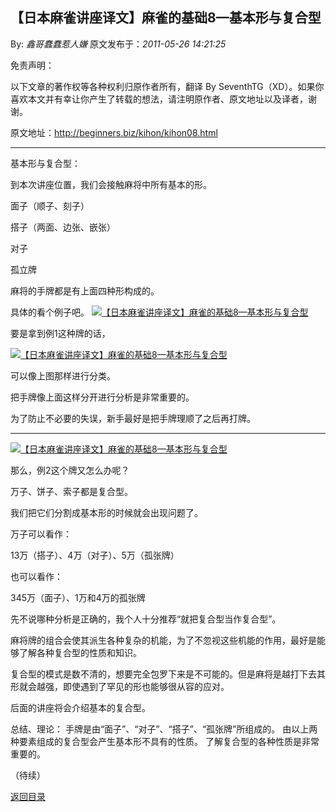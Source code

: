 ## 【日本麻雀讲座译文】麻雀的基础8—基本形与复合型

By: *鑫哥蠢蠢惹人嫌* 原文发布于：*2011-05-26 14:21:25*

免责声明：

以下文章的著作权等各种权利归原作者所有，翻译 By
SeventhTG（XD）。如果你喜欢本文并有幸让你产生了转载的想法，请注明原作者、原文地址以及译者，谢谢。

原文地址：http://beginners.biz/kihon/kihon08.html

------------------------------------------------------------------------------------

基本形与复合型：

到本次讲座位置，我们会接触麻将中所有基本的形。

面子（顺子、刻子）

搭子（两面、边张、嵌张）

对子

孤立牌

麻将的手牌都是有上面四种形构成的。

具体的看个例子吧。
[![【日本麻雀讲座译文】麻雀的基础8&mdash;基本形与复合型](http://s7.sinaimg.cn/middle/7f78b76fga427fc76c726&amp;690)](http://photo.blog.sina.com.cn/showpic.html#blogid=7f78b76f0100rq13&url=http://s7.sinaimg.cn/orignal/7f78b76fga427fc76c726)

要是拿到例1这种牌的话，

[![【日本麻雀讲座译文】麻雀的基础8&mdash;基本形与复合型](http://s8.sinaimg.cn/middle/7f78b76fga427ff375907&amp;690)](http://photo.blog.sina.com.cn/showpic.html#blogid=7f78b76f0100rq13&url=http://s8.sinaimg.cn/orignal/7f78b76fga427ff375907)

可以像上图那样进行分类。

把手牌像上面这样分开进行分析是非常重要的。

为了防止不必要的失误，新手最好是把手牌理顺了之后再打牌。

------------------------------------------------------------------------------------
[![【日本麻雀讲座译文】麻雀的基础8&mdash;基本形与复合型](http://s3.sinaimg.cn/middle/7f78b76fga428192cd342&amp;690)](http://photo.blog.sina.com.cn/showpic.html#blogid=7f78b76f0100rq13&url=http://s3.sinaimg.cn/orignal/7f78b76fga428192cd342)

那么，例2这个牌又怎么办呢？

万子、饼子、索子都是复合型。

我们把它们分割成基本形的时候就会出现问题了。

万子可以看作：

13万（搭子）、4万（对子）、5万（孤张牌）

也可以看作：

345万（面子）、1万和4万的孤张牌

先不说哪种分析是正确的，我个人十分推荐“就把复合型当作复合型”。

麻将牌的组合会使其派生各种复杂的机能，为了不忽视这些机能的作用，最好是能够了解各种复合型的性质和知识。

复合型的模式是数不清的，想要完全包罗下来是不可能的。但是麻将是越打下去其形就会越强，即使遇到了罕见的形也能够很从容的应对。

后面的讲座将会介绍基本的复合型。

总结、理论：
手牌是由“面子”、“对子”、“搭子”、“孤张牌”所组成的。
由以上两种要素组成的复合型会产生基本形不具有的性质。
了解复合型的各种性质是非常重要的。

（待续）

[返回目录](index.html)
